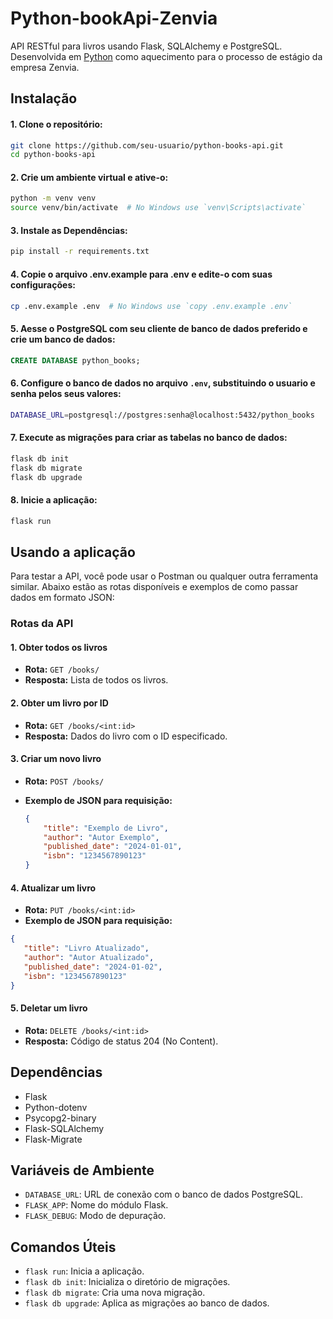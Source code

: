 # Python-bookApi-Zenvia
API RESTful para livros usando Flask, SQLAlchemy e PostgreSQL. Desenvolvida em [Python](https://www.python.org/) como aquecimento para o processo de estágio da empresa Zenvia.

## Instalação

#### 1. Clone o repositório:
   ```sh
   git clone https://github.com/seu-usuario/python-books-api.git
   cd python-books-api
   ```

   
#### 2. Crie um ambiente virtual e ative-o:
  ```sh
  python -m venv venv
  source venv/bin/activate  # No Windows use `venv\Scripts\activate`
  ```

#### 3. Instale as Dependências:
  ```sh
  pip install -r requirements.txt
  ```

#### 4. Copie o arquivo .env.example para .env e edite-o com suas configurações:
  ```sh
  cp .env.example .env  # No Windows use `copy .env.example .env`

  ```

#### 5. Aesse o PostgreSQL com seu cliente de banco de dados preferido e crie um banco de dados:
  ```sql
  CREATE DATABASE python_books;
  ```

#### 6. Configure o banco de dados no arquivo `.env`, substituindo o usuario e senha pelos seus valores:
  ```sh
  DATABASE_URL=postgresql://postgres:senha@localhost:5432/python_books
  ```

#### 7. Execute as migrações para criar as tabelas no banco de dados:
  ```sh
  flask db init
  flask db migrate
  flask db upgrade
  ```

#### 8. Inicie a aplicação:
  ```sh
  flask run
  ```
## Usando a aplicação
Para testar a API, você pode usar o Postman ou qualquer outra ferramenta similar. Abaixo estão as rotas disponíveis e exemplos de como passar dados em formato JSON:

### Rotas da API

#### 1. Obter todos os livros

- **Rota:** `GET /books/`
- **Resposta:** Lista de todos os livros.

#### 2. Obter um livro por ID

- **Rota:** `GET /books/<int:id>`
- **Resposta:** Dados do livro com o ID especificado.

#### 3. Criar um novo livro

- **Rota:** `POST /books/`
- **Exemplo de JSON para requisição:**

  ```json
  {
      "title": "Exemplo de Livro",
      "author": "Autor Exemplo",
      "published_date": "2024-01-01",
      "isbn": "1234567890123"
  }
  ```

#### 4. Atualizar um livro
- **Rota:** `PUT /books/<int:id>`
- **Exemplo de JSON para requisição:**

 ```json
{
    "title": "Livro Atualizado",
    "author": "Autor Atualizado",
    "published_date": "2024-01-02",
    "isbn": "1234567890123"
}
  ```

#### 5. Deletar um livro
- **Rota:** `DELETE /books/<int:id>`
- **Resposta:** Código de status 204 (No Content).

## Dependências

- Flask
- Python-dotenv
- Psycopg2-binary
- Flask-SQLAlchemy
- Flask-Migrate

## Variáveis de Ambiente

- `DATABASE_URL`: URL de conexão com o banco de dados PostgreSQL.
- `FLASK_APP`: Nome do módulo Flask.
- `FLASK_DEBUG`: Modo de depuração.

## Comandos Úteis

- `flask run`: Inicia a aplicação.
- `flask db init`: Inicializa o diretório de migrações.
- `flask db migrate`: Cria uma nova migração.
- `flask db upgrade`: Aplica as migrações ao banco de dados.



